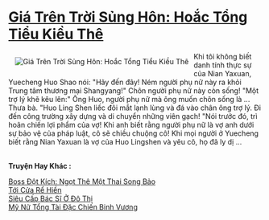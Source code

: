 <a href="https://truyentiki.com/gia-tren-troi-sung-hon-hoac-tong-tieu-kieu-the.33469/" title="Giá Trên Trời Sủng Hôn: Hoắc Tổng Tiểu Kiều Thê"><h1>Giá Trên Trời Sủng Hôn: Hoắc Tổng Tiểu Kiều Thê</h1></a><div style="display:table"><img align="right" style="float: left; padding: 10px;" src="https://truyentiki.com/a/img/str/src/33469.jpg" alt="Giá Trên Trời Sủng Hôn: Hoắc Tổng Tiểu Kiều Thê">Khi tôi không biết danh tính thực sự của Nian Yaxuan, Yuecheng Huo Shao nói: "Hãy đến đây! Ném người phụ nữ này ra khỏi Trung tâm thương mại Shangyang!" Chôn người phụ nữ này còn sống! "Một trợ lý khẽ kêu lên:" Ông Huo, người phụ nữ mà ông muốn chôn sống là ... Thưa bà. "Huo Ling Shen liếc đôi mắt lạnh lùng và đá vào chân ông trợ lý. Đi đến công trường xây dựng và di chuyển những viên gạch! "Nói trước đó, trì hoãn chiến lợi phẩm của vợ! Khi anh biết rằng người phụ nữ là vợ anh dưới sự bảo vệ của pháp luật, cô sẽ chiều chuộng cô! Khi mọi người ở Yuecheng biết rằng Nian Yaxuan là vợ của Huo Lingshen và yêu cô, họ đã ly dị ...</div><p><br><b>Truyện Hay Khác :</b></p><a href="https://truyentiki.com/boss-dot-kich-ngot-the-mot-thai-song-bao.33468/" alt="Boss Đột Kích: Ngọt Thê Một Thai Song Bảo">Boss Đột Kích: Ngọt Thê Một Thai Song Bảo</a><br/><a href="https://github.com/nownovels/top500/tree/master/truyenhay/33842/" alt="Tới Cửa Rể Hiền">Tới Cửa Rể Hiền</a><br/><a href="https://github.com/nownovels/top500/tree/master/truyenhay/33490/" alt="Siêu Cấp Bác Sĩ Ở Đô Thị">Siêu Cấp Bác Sĩ Ở Đô Thị</a><br/><a href="https://github.com/nownovels/top500/tree/master/truyenhay/33704/" alt="Mỹ Nữ Tổng Tài Đặc Chiến Binh Vương">Mỹ Nữ Tổng Tài Đặc Chiến Binh Vương</a><br/>